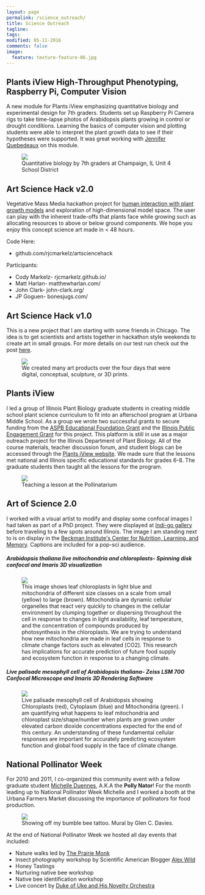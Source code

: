 ```yaml
---
layout: page
permalink: /science_outreach/
title: Science Outreach
tagline: 
tags: 
modified: 05-11-2016
comments: false
image:
  feature: texture-feature-06.jpg
---
```

## Plants iView High-Throughput Phenotyping, Raspberry Pi, Computer Vision
A new module for Plants iView emphasizing quantitative biology and experimental design for 7th graders. Students set up Raspberry Pi Camera rigs to take time-lapse photos of Arabidopsis plants growing in control or drought conditions. Learning the basics of computer vision and plotting students were able to interpret the plant growth data to see if their hypotheses were supported. It was great working with [Jennifer Quebedeaux](http://lab.igb.illinois.edu/leakey/content/jennifer-quebedeaux) on this module.

<figure>
	<img src="/images/plants-i-view.png"></a>
	<figcaption>Quantitative biology by 7th graders at Champaign, IL Unit 4 School District </figcaption>
</figure>

## Art Science Hack v2.0
Vegetative Mass Media hackathon project for [human interaction with plant growth models](https://vimeo.com/150433551) and exploration of high-dimensional model space. The user can play with the inherent trade-offs that plants face while growing such as allocating resources to above or below ground components. We hope you enjoy this concept science art made in < 48 hours.

Code Here:
* github.com/rjcmarkelz/artsciencehack

Participants:
* Cody Markelz- rjcmarkelz.github.io/
* Matt Harlan- matthewharlan.com/
* John Clark- john-clark.org/
* JP Goguen- bonesjugs.com/

## Art Science Hack v1.0
This is a new project that I am starting with some friends in Chicago. The idea is to get scientists and artists together in hackathon style weekends to create art in small groups. For more details on our test run check out the post [here](/ArtScienceHack/).
<figure>
	<img src="/images/artsciencehack_summary.jpg"></a>
	<figcaption>We created many art products over the four days that were digital, conceptual, sculpture, or 3D prints.</figcaption>
</figure>

## Plants iView
I led a group of Illinois Plant Biology graduate students in creating middle school plant science curriculum to fit into an afterschool program at Urbana Middle School. As a group we wrote two successful grants to secure funding from the [ASPB Educational Foundation Grant](http://my.aspb.org/?page=EF_ProgramsResources) and the [Illinois Public Engagement Grant](http://engagement.illinois.edu/) for this project. This platform is still in use as a major outreach project for the Illinois Department of Plant Biology. All of the course materials, teacher discussion forum, and student blogs can be accessed through the [Plants iView website](http://www.igb.illinois.edu/plantsiview/lessons). We made sure that the lessons met national and Illinois specific educational standards for grades 6-8. The graduate students then taught all the lessons for the program.
<figure>
	<img src="/images/plantsiview_cody.jpg"></a>
	<figcaption>Teaching a lesson at the Pollinatarium</figcaption>
</figure>



## Art of Science 2.0
I worked with a visual artist to modify and display some confocal images I had taken as part of a PhD project. They were displayed at [Indi-go gallery](http://www.indi-go-art.com/) before traveling to a few spots around Illinois. The image I am standing next to is on display in the [Beckman Institute's Center for Nutrition, Learning, and Memory](http://www.cnlm.illinois.edu/). Captions are included for a pop-sci audience. 

##### Arabidopsis thaliana live mitochondria and chloroplasts- Spinning disk confocal and Imaris 3D visualization
<figure>
	<img src="/images/artofscience_cody_mitos.jpg"></a>
	<figcaption>This image shows leaf chloroplasts in light blue and mitochondria of different size classes on a scale from small (yellow) to large (brown). Mitochondria are dynamic cellular organelles that react very quickly to changes in the cellular environment by clumping together or dispersing throughout the cell in response to changes in light availability, leaf temperature, and the concentration of compounds produced by photosynthesis in the chloroplasts.  We are trying to understand how new mitochondria are made in leaf cells in response to climate change factors such as elevated [CO2]. This research has implications for accurate prediction of future food supply and ecosystem function in response to a changing climate.         </figcaption>
</figure>


##### Live palisade mesophyll cell of Arabidopsis thaliana- Zeiss LSM 700 Confocal Microscope and Imaris 3D Rendering Software
<figure>
	<img src="/images/artofscience_cody_palisade_mesophyll.jpg"></a>
	<figcaption>Live palisade mesophyll cell of Arabidopsis showing Chloroplasts (red), Cytoplasm (blue) and Mitochondria (green). I am quantifying what happens to leaf mitochondria and chloroplast size/shape/number when plants are grown under elevated carbon dioxide concentrations expected for the end of this century. An understanding of these fundamental cellular responses are important for accurately predicting ecosystem function and global food supply in the face of climate change.   </figcaption>
</figure>


## National Pollinator Week
For 2010 and 2011, I co-organized this community event with a fellow graduate student [Michelle Duennes](https://maduennes.wordpress.com/), A.K.A the __Polly Nator__! For the month leading up to National Pollinator Week Michelle and I worked a booth at the Urbana Farmers Market discussing the importance of pollinators for food production. 
<figure>
	<img src="/images/Pollinator_week.jpg"></a>
	<figcaption>Showing off my bumble bee tattoo. Mural by Glen C. Davies. 
	</figcaption>
</figure>

At the end of National Pollinator Week we hosted all day events that included:

*    Nature walks led by [The Prairie Monk](http://prairiemonk.org/index.html)
*    Insect photography workshop by Scientific American Blogger [Alex Wild](http://www.alexanderwild.com/)
*    Honey Tastings
*    Nurturing native bee workshop
*    Native bee identification workshop
*    Live concert by [Duke of Uke and His Novelty Orchestra](https://www.facebook.com/dukeofukemusic)










